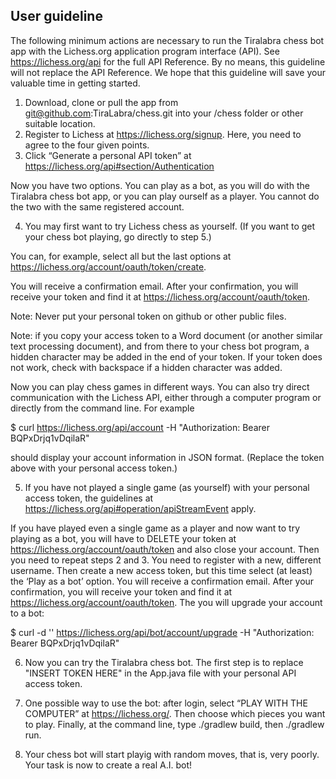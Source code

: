 ## User guideline

The following minimum actions are necessary to run the Tiralabra chess bot app with the Lichess.org application program interface (API). See https://lichess.org/api for the full API Reference. By no means, this guideline will not replace the API Reference. We hope that this guideline will save your valuable time in getting started.

1. Download, clone or pull the app from git@github.com:TiraLabra/chess.git into your /chess folder or other suitable location.
2. Register to Lichess at https://lichess.org/signup. Here, you need to agree to the four given points.
3. Click “Generate a personal API token” at https://lichess.org/api#section/Authentication

Now you have two options. You can play as a bot, as you will do with the Tiralabra chess bot app, or you can play ourself as a player. You cannot do the two with the same registered account.

4. You may first want to try Lichess chess as yourself. (If you want to get your chess bot playing, go directly to step 5.)

You can, for example, select all but the last options at https://lichess.org/account/oauth/token/create.

You will receive a confirmation email. After your confirmation, you will receive your token and find it at https://lichess.org/account/oauth/token.

Note: Never put your personal token on github or other public files.

Note: if you copy your access token to a Word document (or another similar text processing document), and from there to your chess bot program, a hidden character may be added in the end of your token. If your token does not work, check with backspace if a hidden character was added.

Now you can play chess games in different ways. You can also try direct communication with the Lichess API, either through a computer program or directly from the command line. For example

$ curl https://lichess.org/api/account -H "Authorization: Bearer BQPxDrjq1vDqilaR"

should display your account information in JSON format. (Replace the token above with your personal access token.)

5. If you have not played a single game (as yourself) with your personal access token, the guidelines at https://lichess.org/api#operation/apiStreamEvent apply.

If you have played even a single game as a player and now want to try playing as a bot, you will have to DELETE your token at https://lichess.org/account/oauth/token and also close your account. Then you need to repeat steps 2 and 3. You need to register with a new, different username. Then create a new access token, but this time select (at least) the ‘Play as a bot’ option. You will receive a confirmation email. After your confirmation, you will receive your token and find it at https://lichess.org/account/oauth/token. The you will upgrade your account to a bot:

$ curl -d '' https://lichess.org/api/bot/account/upgrade -H "Authorization: Bearer BQPxDrjq1vDqilaR"

6. Now you can try the Tiralabra chess bot. The first step is to replace "INSERT TOKEN HERE" in the App.java file with your personal API access token.

7. One possible way to use the bot: after login, select “PLAY WITH THE COMPUTER” at https://lichess.org/. Then choose which pieces you want to play. Finally, at the command line, type ./gradlew build, then ./gradlew run.

8. Your chess bot will start playig with random moves, that is, very poorly. Your task is now to create a real A.I. bot!

